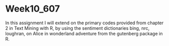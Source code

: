 # Week10_607
In this assignment I will extend on the primary codes provided from chapter 2 in Text Mining with R, by using the sentiment dictionaries bing, nrc, loughran, on Alice in wonderland adventure from the gutenberg package in R.

